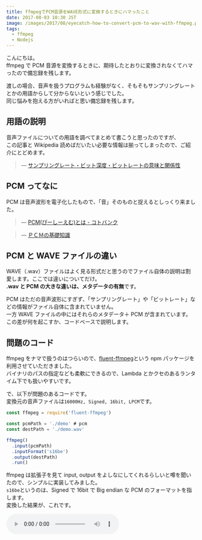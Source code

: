```yaml
---
title: ffmpegでPCM音源をWAVE形式に変換するときにハマったこと
date: 2017-08-03 10:30 JST
image: /images/2017/08/eyecatch-how-to-convert-pcm-to-wav-with-ffmpeg.png
tags:
  - ffmpeg
  - Nodejs
---
```


こんにちは。  
ffmpeg で PCM 音源を変換するときに、期待したとおりに変換されなくてハマったので備忘録を残します。

渡しの場合、音声を扱うプログラムも経験がなく、そもそもサンプリングレートとかの用語からして分からないという感じでした。  
同じ悩みを抱える方がいればと思い備忘録を残します。

<!--more-->

## 用語の説明

音声ファイルについての用語を調べてまとめて書こうと思ったのですが、  
この記事と Wikipedia 読めばだいたい必要な情報は揃ってしまったので、ご紹介にとどめます。

> &mdash; [サンプリングレート・ビット深度・ビットレートの意味と関係性](http://aviutl.info/sannpurinngure-to-bittosinngo/)

## PCM ってなに

PCM は音声波形を電子化したもので、「音」そのものと捉えるとしっくり来ました。

> &mdash; [PCM(ぴーしーえむ)とは - コトバンク](https://kotobank.jp/word/PCM-7659)

> &mdash; [ＰＣＭの基礎知識](http://www.hikari-ongaku.com/study/pcm.html)

## PCM と WAVE ファイルの違い

WAVE（.wav）ファイルはよく見る形式だと思うのでファイル自体の説明は割愛します。ここでは違いについてだけ。  
**.wav と PCM の大きな違いは、メタデータの有無**です。

PCM はただの音声波形にすぎず、「サンプリングレート」や「ビットレート」などの情報がファイル自体に含まれていません。  
一方 WAVE ファイルの中にはそれらのメタデータ＋ PCM が含まれています。  
この差が何を起こすか、コードベースで説明します。

## 問題のコード

ffmpeg をナマで扱うのはつらいので、[fluent-ffmpeg](https://github.com/fluent-ffmpeg/node-fluent-ffmpeg)という npm パッケージを利用させていただきました。  
バイナリのパスの指定なども柔軟にできるので、Lambda とかクセのあるランタイム下でも扱いやすいです。

で、以下が問題のあるコードです。  
変換元の音声ファイルは`16000Hz, Signed, 16bit, LPCM`です。

```js
const ffmpeg = require('fluent-ffmpeg')

const pcmPath = './demo' # pcm
const destPath = './demo.wav'

ffmpeg()
  .input(pcmPath)
  .inputFormat('s16be')
  .output(destPath)
  .run()
```

ffmpeg は拡張子を見て input, output をよしなにしてくれるらしいと噂を聞いたので、シンプルに実装してみました。  
`s16be`というのは、Signed で 16bit で Big endian な PCM のフォーマットを指します。  
変換した結果が、これです。

<audio src="/sounds/how-to-convert-pcm-to-wav-with-ffmpeg-failed-too-fast.wav" preload="auto" controls>

…**なんかキュルキュル言ってる。**  
本来であれば、以下ような音声が再生されるのが期待する変換処理です。

<audio src="/sounds/how-to-convert-pcm-to-wav-with-ffmpeg-correct.wav" preload="auto" controls>

## PCM にはメタデータがない

ここで WAVE ファイルのバイナリ構成を整理してみます。

| 開始 byte | 終了 byte | byte | データ内容                                                  |
| --------- | --------- | ---- | ----------------------------------------------------------- |
| 1         | 4         | 4    | 'RIFF'の４文字                                              |
| 5         | 8         | 4    | 総ファイルサイズ-8(byte)                                    |
| 9         | 12        | 4    | 'WAVE'の４文字                                              |
| 13        | 16        | 4    | 'fmt 'の４文字　フォーマットチャンク                        |
| 17        | 20        | 4    | フォーマットサイズ　デフォルト値 16                         |
| 21        | 22        | 2    | フォーマットコード　非圧縮の PCM フォーマットは 1           |
| 23        | 24        | 2    | チャンネル数　モノラルは 1、ステレオは 2                    |
| 25        | 28        | 4    | サンプリングレート　 44.1kHz の場合なら 44100               |
| 29        | 32        | 4    | バイト／秒　１秒間の録音に必要なバイト数                    |
| 33        | 34        | 2    | ブロック境界　ステレオ 16bit なら、16bit\*2 = 32bit = 4byte |
| 35        | 36        | 2    | ビット／サンプル　１サンプルに必要なビット数                |
| 37        | 40        | 4    | 'data'の４文字　フォーマットチャンク                        |
| 41        | 44        | 4    | 総ファイルサイズ-126                                        |

> &mdash; [WAVE ファイルの構造](http://www.graffiti.jp/pc/p030506a.htm)

見ての通り、ファイルの中に「チャンネル数」「サンプリングレート」などの情報が保持されています。  
なので ffmpeg などに WAVE ファイルのパスを与えれば、ファイルの中身から音声の情報を読み取り変換処理が実行できます。

一方、**PCM にはこれらの情報が含まれていないので、ファイルパスと音声ファイルのフォーマット（`s16be`）だけを与えても情報が足りません**  
なので PCM だけを ffmpeg に与えても、音声プレイヤーやコンバータなどは与えられた音声波形をどう扱えば良いかが分からず、期待した通りに再生/変換されないなどの現象が起こります。

## 解決策：inputOptions

上記の問題に気づけずに、ひたすらオプションを組み替えて試していたら、偶然うまくいった例がありました。

```js
const ffmpeg = require("fluent-ffmpeg");

const pcmPath = "./demo.pcm";
const destPath = "./demo.wav";

ffmpeg()
  .input(pcmPath)
  .inputOptions(["-ac 1", "-ar 16000"])
  .inputFormat("s16be")
  .output(destPath)
  .run();
```

`inputOptions`が増えました。それ以外は同じです。  
変換するための情報としてサンプリングレート（`-ar`）が欠けていたようです。

ということで、PCM 音源を ffmpeg で変換する際には、符号化方式やサンプリングレートなどの**PCM ファイルには含まれない情報を明示的に指定する**必要があります。

## さいごに

変換処理のデモに使わさせていただいた音声は、docomo の音声合成 API を利用しています。  
後日公開ですが、こちらの記事も見ていただけると幸いです。

（2017/08/08 ごろ公開予定）docomo の音声合成 API を利用して無料で VOICEROID っぽい声を生成してみる
